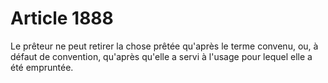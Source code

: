# Article 1888

Le prêteur ne peut retirer la chose prêtée qu'après le terme convenu, ou, à défaut de convention, qu'après qu'elle a servi à l'usage pour lequel elle a été empruntée.